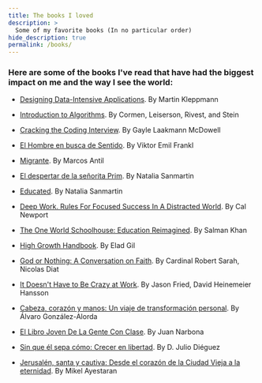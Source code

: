```yaml
---
title: The books I loved
description: >
  Some of my favorite books (In no particular order)
hide_description: true
permalink: /books/
---
```

### Here are some of the books I've read that have had the biggest impact on me and the way I see the world:

* [Designing Data-Intensive Applications](https://www.oreilly.com/library/view/designing-data-intensive-applications/9781491903063/). By Martin Kleppmann
  
* [Introduction to Algorithms](https://www.amazon.es/Introduction-Algorithms-Press-Thomas-Cormen/dp/0262033844). By Cormen, Leiserson, Rivest, and Stein
  
* [Cracking the Coding Interview](https://www.amazon.com/Cracking-Coding-Interview-Programming-Questions/dp/0984782850). By Gayle Laakmann McDowell
  
* [El Hombre en busca de Sentido](https://www.amazon.es/El-hombre-en-busca-sentido/dp/8425432022). By Viktor Emil Frankl

* [Migrante](https://www.amazon.es/MIGRANTE-guatemalteco-emprendedor-tecnol%C3%B3gico-testimonio/dp/1096708566). By Marcos Antil

* [El despertar de la señorita Prim](https://www.amazon.es/despertar-se%C3%B1orita-Autores-Espa%C3%B1oles-Iberoamericanos/dp/8408059874). By Natalia Sanmartin
  
* [Educated](https://www.amazon.com/Educated-Memoir-Tara-Westover/dp/0399590501). By Natalia Sanmartin
  
* [Deep Work. Rules For Focused Success In A Distracted World](https://www.amazon.es/Deep-Work-Focused-Success-Distracted/dp/0349411905). By Cal Newport
  
* [The One World Schoolhouse: Education Reimagined](https://www.amazon.com/One-World-Schoolhouse-Education-Reimagined/dp/1455508381). By Salman Khan

* [High Growth Handbook](https://growth.eladgil.com/). By Elad Gil
  
* [God or Nothing: A Conversation on Faith](https://www.amazon.es/God-Nothing-Cardinal-Robert-Sarah/dp/1621640507). By Cardinal Robert Sarah, Nicolas Diat
  
* [It Doesn't Have to Be Crazy at Work](https://www.amazon.com/Doesnt-Have-Be-Crazy-Work/dp/0062874780). By Jason Fried, David Heinemeier Hansson
  
* [Cabeza, corazón y manos: Un viaje de transformación personal](https://www.amazon.es/Cabeza-coraz%C3%B3n-manos-transformaci%C3%B3n-personal-ebook/dp/B082Z9TN17). By Álvaro González-Alorda
  
* [El Libro Joven De La Gente Con Clase](https://www.amazon.es/Libro-Joven-Gente-Clase-Biblioteca/dp/8432145874). By Juan Narbona
  
* [Sin que él sepa cómo: Crecer en libertad](https://www.amazon.es/Sin-que-%C3%A9l-sepa-c%C3%B3mo/dp/B08CJQ6GS8/). By D. Julio Diéguez
  
* [Jerusalén, santa y cautiva: Desde el corazón de la Ciudad Vieja a la eternidad](https://www.amazon.es/Jerusal%C3%A9n-santa-cautiva-coraz%C3%B3n-eternidad/dp/8499429866/). By Mikel Ayestaran
